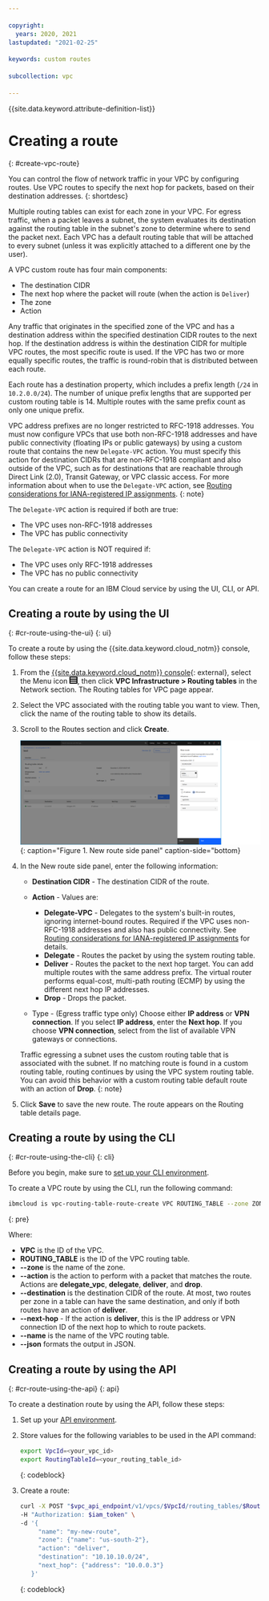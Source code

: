 ```yaml
---

copyright:
  years: 2020, 2021
lastupdated: "2021-02-25"

keywords: custom routes

subcollection: vpc

---
```


{{site.data.keyword.attribute-definition-list}}

# Creating a route
{: #create-vpc-route}

You can control the flow of network traffic in your VPC by configuring routes. Use VPC routes to specify the next hop for packets, based on their destination addresses.
{: shortdesc}

Multiple routing tables can exist for each zone in your VPC. For egress traffic, when a packet leaves a subnet, the system evaluates its destination against the routing table in the subnet's zone to determine where to send the packet next. Each VPC has a default routing table that will be attached to every subnet (unless it was explicitly attached to a different one by the user).

A VPC custom route has four main components:

* The destination CIDR
* The next hop where the packet will route (when the action is `Deliver`)
* The zone
* Action

Any traffic that originates in the specified zone of the VPC and has a destination address within the specified destination CIDR routes to the next hop. If the destination address is within the destination CIDR for multiple VPC routes, the most specific route is used. If the VPC has two or more equally specific routes, the traffic is round-robin that is distributed between each route.

Each route has a destination property, which includes a prefix length (`/24` in `10.2.0.0/24`). The number of unique prefix lengths that are supported per custom routing table is 14. Multiple routes with the same prefix count as only one unique prefix.

VPC address prefixes are no longer restricted to RFC-1918 addresses. You must now configure VPCs that use both non-RFC-1918 addresses and have public connectivity (floating IPs or public gateways) by using a custom route that contains the new `Delegate-VPC` action. You must specify this action for destination CIDRs that are non-RFC-1918 compliant and also outside of the VPC, such as for destinations that are reachable through Direct Link (2.0), Transit Gateway, or VPC classic access. For more information about when to use the `Delegate-VPC` action, see [Routing considerations for IANA-registered IP assignments](/docs/vpc?topic=vpc-interconnectivity#routing-considerations-iana).
{: note}

The `Delegate-VPC` action is required if both are true:
* The VPC uses non-RFC-1918 addresses
* The VPC has public connectivity

The `Delegate-VPC` action is NOT required if:
* The VPC uses only RFC-1918 addresses
* The VPC has no public connectivity

You can create a route for an IBM Cloud service by using the UI, CLI, or API.

## Creating a route by using the UI
{: #cr-route-using-the-ui}
{: ui}

To create a route by using the {{site.data.keyword.cloud_notm}} console, follow these steps:

1. From the [{{site.data.keyword.cloud_notm}} console](/login){: external}, select the Menu icon ![Menu icon](/images/menu_icon.png), then click **VPC Infrastructure > Routing tables** in the Network section. The Routing tables for VPC page appear.
1. Select the VPC associated with the routing table you want to view. Then, click the name of the routing table to show its details.
1. Scroll to the Routes section and click **Create**.

   ![New route side panel](./images/cr-create-route.png){: caption="Figure 1. New route side panel" caption-side="bottom}
1. In the New route side panel, enter the following information:

   * **Destination CIDR** - The destination CIDR of the route.
   * **Action** - Values are:

      * **Delegate-VPC** - Delegates to the system's built-in routes, ignoring internet-bound routes. Required if the VPC uses non-RFC-1918 addresses and also has public connectivity. See [Routing considerations for IANA-registered IP assignments](/docs/vpc?topic=vpc-interconnectivity#routing-considerations-iana) for details.
      * **Delegate** - Routes the packet by using the system routing table.
      * **Deliver** - Routes the packet to the next hop target. You can add multiple routes with the same address prefix. The virtual router performs equal-cost, multi-path routing (ECMP) by using the different next hop IP addresses.
      * **Drop** - Drops the packet.

   * Type - (Egress traffic type only) Choose either **IP address** or **VPN connection**. If you select **IP address**, enter the **Next hop**. If you choose **VPN connection**, select from the list of available VPN gateways or connections.

   Traffic egressing a subnet uses the custom routing table that is associated with the subnet. If no matching route is found in a custom routing table, routing continues by using the VPC system routing table. You can avoid this behavior with a custom routing table default route with an action of **Drop**.
   {: note}

1. Click **Save** to save the new route. The route appears on the Routing table details page.

## Creating a route by using the CLI
{: #cr-route-using-the-cli}
{: cli}

Before you begin, make sure to [set up your CLI environment](/docs/vpc?topic=vpc-infrastructure-cli-plugin-vpc-reference).

To create a VPC route by using the CLI, run the following command:

```sh
ibmcloud is vpc-routing-table-route-create VPC ROUTING_TABLE --zone ZONE_NAME --destination DESTINATION_CIDR --next-hop NEXT_HOP [--action delegate_vpc | delegate | deliver | drop] [--name NAME] [--json]
```
{: pre}

Where:

* **VPC** is the ID of the VPC.
* **ROUTING_TABLE** is the ID of the VPC routing table.
* **--zone** is the name of the zone.
* **--action** is the action to perform with a packet that matches the route. Actions are **delegate_vpc**, **delegate**, **deliver**, and **drop**.
* **--destination** is the destination CIDR of the route. At most, two routes per zone in a table can have the same destination, and only if both routes have an action of **deliver**.
* **--next-hop** - If the action is **deliver**, this is the IP address or VPN connection ID of the next hop to which to route packets.
* **--name** is the name of the VPC routing table.
* **--json** formats the output in JSON.

## Creating a route by using the API
{: #cr-route-using-the-api}
{: api}

To create a destination route by using the API, follow these steps:

1. Set up your [API environment](/docs/vpc?topic=vpc-set-up-environment#api-prerequisites-setup).
2. Store values for the following variables to be used in the API command:

    ```sh
    export VpcId=<your_vpc_id>
    export RoutingTableId=<your_routing_table_id>
    ```
    {: codeblock}

3. Create a route:

   ```sh
   curl -X POST "$vpc_api_endpoint/v1/vpcs/$VpcId/routing_tables/$RoutingTableId/routes?version=$api_version&generation=2" \
   -H "Authorization: $iam_token" \
   -d '{
        "name": "my-new-route",
        "zone": {"name": "us-south-2"},
        "action": "deliver",
        "destination": "10.10.10.0/24",
        "next_hop": {"address": "10.0.0.3"}
      }'
   ```
   {: codeblock}
